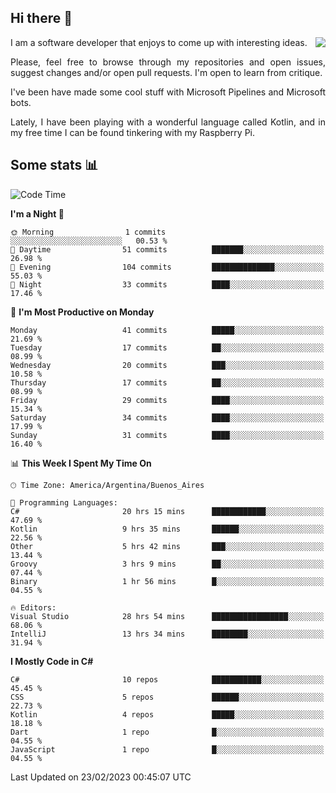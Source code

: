 ## Hi there :slightly_smiling_face:

<img src="https://github-readme-stats.vercel.app/api?username=victorgrycuk&show_icons=true&count_private=true&title_color=F7941E&icon_color=F7941E" align="right">

<p align="justify">
I am a software developer that enjoys to come up with interesting ideas.
<p/>

<p align= "justify">
Please, feel free to browse through my repositories and open issues, suggest changes and/or open pull requests. I'm open to learn from critique.
<p/>


<p align= "justify">
I've been have made some cool stuff with Microsoft Pipelines and Microsoft bots.
<p/>

<p align= "justify">
Lately, I have been playing with a wonderful language called Kotlin, and in my free time I can be found tinkering with my Raspberry Pi.
<p/>

## Some stats :bar_chart:
<!--START_SECTION:waka-->
![Code Time](http://img.shields.io/badge/Code%20Time-1%2C410%20hrs%2039%20mins-blue)

**I'm a Night 🦉** 

```text
🌞 Morning                1 commits           ░░░░░░░░░░░░░░░░░░░░░░░░░   00.53 % 
🌆 Daytime                51 commits          ███████░░░░░░░░░░░░░░░░░░   26.98 % 
🌃 Evening                104 commits         ██████████████░░░░░░░░░░░   55.03 % 
🌙 Night                  33 commits          ████░░░░░░░░░░░░░░░░░░░░░   17.46 % 
```
📅 **I'm Most Productive on Monday** 

```text
Monday                   41 commits          █████░░░░░░░░░░░░░░░░░░░░   21.69 % 
Tuesday                  17 commits          ██░░░░░░░░░░░░░░░░░░░░░░░   08.99 % 
Wednesday                20 commits          ███░░░░░░░░░░░░░░░░░░░░░░   10.58 % 
Thursday                 17 commits          ██░░░░░░░░░░░░░░░░░░░░░░░   08.99 % 
Friday                   29 commits          ████░░░░░░░░░░░░░░░░░░░░░   15.34 % 
Saturday                 34 commits          ████░░░░░░░░░░░░░░░░░░░░░   17.99 % 
Sunday                   31 commits          ████░░░░░░░░░░░░░░░░░░░░░   16.40 % 
```


📊 **This Week I Spent My Time On** 

```text
🕑︎ Time Zone: America/Argentina/Buenos_Aires

💬 Programming Languages: 
C#                       20 hrs 15 mins      ████████████░░░░░░░░░░░░░   47.69 % 
Kotlin                   9 hrs 35 mins       ██████░░░░░░░░░░░░░░░░░░░   22.56 % 
Other                    5 hrs 42 mins       ███░░░░░░░░░░░░░░░░░░░░░░   13.44 % 
Groovy                   3 hrs 9 mins        ██░░░░░░░░░░░░░░░░░░░░░░░   07.44 % 
Binary                   1 hr 56 mins        █░░░░░░░░░░░░░░░░░░░░░░░░   04.55 % 

🔥 Editors: 
Visual Studio            28 hrs 54 mins      █████████████████░░░░░░░░   68.06 % 
IntelliJ                 13 hrs 34 mins      ████████░░░░░░░░░░░░░░░░░   31.94 % 
```

**I Mostly Code in C#** 

```text
C#                       10 repos            ███████████░░░░░░░░░░░░░░   45.45 % 
CSS                      5 repos             ██████░░░░░░░░░░░░░░░░░░░   22.73 % 
Kotlin                   4 repos             █████░░░░░░░░░░░░░░░░░░░░   18.18 % 
Dart                     1 repo              █░░░░░░░░░░░░░░░░░░░░░░░░   04.55 % 
JavaScript               1 repo              █░░░░░░░░░░░░░░░░░░░░░░░░   04.55 % 
```




 Last Updated on 23/02/2023 00:45:07 UTC
<!--END_SECTION:waka-->
